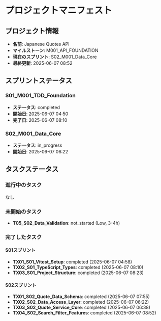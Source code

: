 # プロジェクトマニフェスト

## プロジェクト情報
- **名前**: Japanese Quotes API
- **マイルストーン**: M001_API_FOUNDATION
- **現在のスプリント**: S02_M001_Data_Core
- **最終更新**: 2025-06-07 08:52

## スプリントステータス

### S01_M001_TDD_Foundation
- **ステータス**: completed
- **開始日**: 2025-06-07 04:50
- **完了日**: 2025-06-07 08:10

### S02_M001_Data_Core
- **ステータス**: in_progress
- **開始日**: 2025-06-07 06:22

## タスクステータス

### 進行中のタスク
なし

### 未開始のタスク
- **T05_S02_Data_Validation**: not_started (Low, 3-4h)

### 完了したタスク

#### S01スプリント
- **TX01_S01_Vitest_Setup**: completed (2025-06-07 04:58)
- **TX02_S01_TypeScript_Types**: completed (2025-06-07 08:10)
- **TX03_S01_Project_Structure**: completed (2025-06-07 08:23)

#### S02スプリント
- **TX01_S02_Quote_Data_Schema**: completed (2025-06-07 07:55)
- **TX02_S02_Data_Access_Layer**: completed (2025-06-07 06:22)
- **TX03_S02_Quote_Service_Core**: completed (2025-06-07 06:38)
- **TX04_S02_Search_Filter_Features**: completed (2025-06-07 08:52)